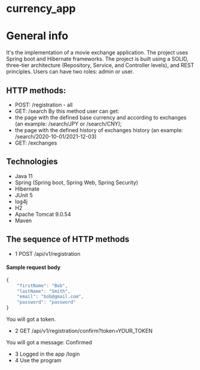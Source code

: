 # currency_app
# General info
It's the implementation of a movie exchange application. The project uses Spring boot and Hibernate frameworks. 
The project is built using a SOLID, three-tier architecture (Repository, Service, and Controller levels), and REST principles. 
Users can have two roles: admin or user. 


## HTTP methods: 
* POST: /registration - all
* GET: /search 
By this method user can get:
* the page with the defined base currency and according to exchanges (an example: /search/JPY or /search/CNY);
* the page with the defined history of exchanges history (an example: /search/2020-10-01/2021-12-03)
* GET: /exchanges 

## Technologies
* Java 11
* Spring (Spring boot, Spring Web, Spring Security)
* Hibernate
* JUnit 5
* log4j
* H2
* Apache Tomcat 9.0.54
* Maven

## The sequence of HTTP methods
* 1 POST /api/v1/registration
#### Sample request body
```javascript
{
    "firstName": "Bob",
    "lastName": "Smith",
    "email": "bob@gmail.com",
    "password": "password"
}
```
You will got a token.
* 2 GET /api/v1/registration/confirm?token=YOUR_TOKEN

You will got a message: Confirmed
* 3 Logged in the app /login
* 4 Use the program
